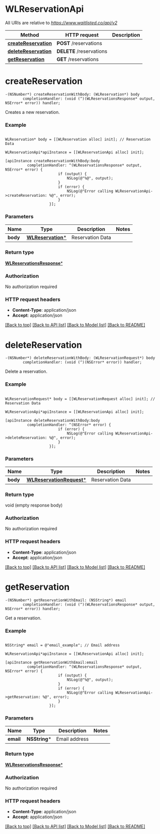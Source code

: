 # WLReservationApi

All URIs are relative to *https://www.waitlisted.co/api/v2*

Method | HTTP request | Description
------------- | ------------- | -------------
[**createReservation**](WLReservationApi.md#createreservation) | **POST** /reservations | 
[**deleteReservation**](WLReservationApi.md#deletereservation) | **DELETE** /reservations | 
[**getReservation**](WLReservationApi.md#getreservation) | **GET** /reservations | 


# **createReservation**
```objc
-(NSNumber*) createReservationWithBody: (WLReservation*) body
        completionHandler: (void (^)(WLReservationsResponse* output, NSError* error)) handler;
```



Creates a new reservation.

### Example 
```objc

WLReservation* body = [[WLReservation alloc] init]; // Reservation Data

WLReservationApi*apiInstance = [[WLReservationApi alloc] init];

[apiInstance createReservationWithBody:body
          completionHandler: ^(WLReservationsResponse* output, NSError* error) {
                        if (output) {
                            NSLog(@"%@", output);
                        }
                        if (error) {
                            NSLog(@"Error calling WLReservationApi->createReservation: %@", error);
                        }
                    }];
```

### Parameters

Name | Type | Description  | Notes
------------- | ------------- | ------------- | -------------
 **body** | [**WLReservation***](WLReservation*.md)| Reservation Data | 

### Return type

[**WLReservationsResponse***](WLReservationsResponse.md)

### Authorization

No authorization required

### HTTP request headers

 - **Content-Type**: application/json
 - **Accept**: application/json

[[Back to top]](#) [[Back to API list]](../README.md#documentation-for-api-endpoints) [[Back to Model list]](../README.md#documentation-for-models) [[Back to README]](../README.md)

# **deleteReservation**
```objc
-(NSNumber*) deleteReservationWithBody: (WLReservationRequest*) body
        completionHandler: (void (^)(NSError* error)) handler;
```



Delete a reservation.

### Example 
```objc

WLReservationRequest* body = [[WLReservationRequest alloc] init]; // Reservation Data

WLReservationApi*apiInstance = [[WLReservationApi alloc] init];

[apiInstance deleteReservationWithBody:body
          completionHandler: ^(NSError* error) {
                        if (error) {
                            NSLog(@"Error calling WLReservationApi->deleteReservation: %@", error);
                        }
                    }];
```

### Parameters

Name | Type | Description  | Notes
------------- | ------------- | ------------- | -------------
 **body** | [**WLReservationRequest***](WLReservationRequest*.md)| Reservation Data | 

### Return type

void (empty response body)

### Authorization

No authorization required

### HTTP request headers

 - **Content-Type**: application/json
 - **Accept**: application/json

[[Back to top]](#) [[Back to API list]](../README.md#documentation-for-api-endpoints) [[Back to Model list]](../README.md#documentation-for-models) [[Back to README]](../README.md)

# **getReservation**
```objc
-(NSNumber*) getReservationWithEmail: (NSString*) email
        completionHandler: (void (^)(WLReservationsResponse* output, NSError* error)) handler;
```



Get a reservation.

### Example 
```objc

NSString* email = @"email_example"; // Email address

WLReservationApi*apiInstance = [[WLReservationApi alloc] init];

[apiInstance getReservationWithEmail:email
          completionHandler: ^(WLReservationsResponse* output, NSError* error) {
                        if (output) {
                            NSLog(@"%@", output);
                        }
                        if (error) {
                            NSLog(@"Error calling WLReservationApi->getReservation: %@", error);
                        }
                    }];
```

### Parameters

Name | Type | Description  | Notes
------------- | ------------- | ------------- | -------------
 **email** | **NSString***| Email address | 

### Return type

[**WLReservationsResponse***](WLReservationsResponse.md)

### Authorization

No authorization required

### HTTP request headers

 - **Content-Type**: application/json
 - **Accept**: application/json

[[Back to top]](#) [[Back to API list]](../README.md#documentation-for-api-endpoints) [[Back to Model list]](../README.md#documentation-for-models) [[Back to README]](../README.md)

